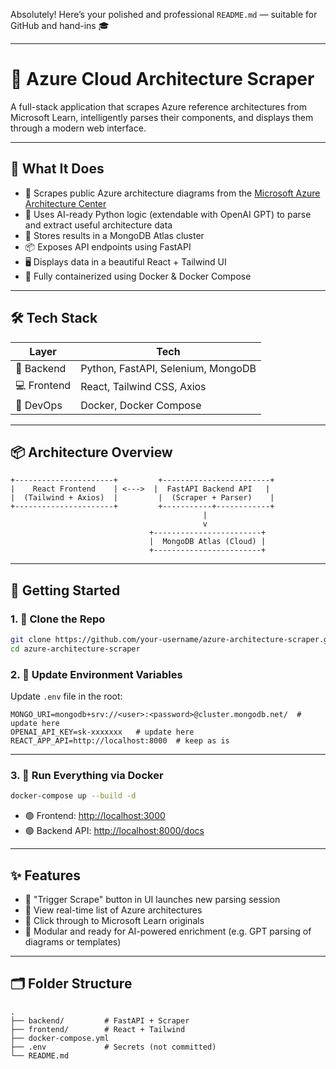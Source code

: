 Absolutely! Here’s your polished and professional `README.md` — suitable for GitHub and hand-ins 🎓

---

# 🚀 Azure Cloud Architecture Scraper

A full-stack application that scrapes Azure reference architectures from Microsoft Learn, intelligently parses their components, and displays them through a modern web interface.

---

## 🧠 What It Does

* 🔎 Scrapes public Azure architecture diagrams from the [Microsoft Azure Architecture Center](https://learn.microsoft.com/en-us/azure/architecture/browse/)
* 🧠 Uses AI-ready Python logic (extendable with OpenAI GPT) to parse and extract useful architecture data
* 💾 Stores results in a MongoDB Atlas cluster
* 📦 Exposes API endpoints using FastAPI
* 🖥️ Displays data in a beautiful React + Tailwind UI
* 🐳 Fully containerized using Docker & Docker Compose

---

## 🛠️ Tech Stack

| Layer       | Tech                               |
| ----------- | ---------------------------------- |
| 🧠 Backend  | Python, FastAPI, Selenium, MongoDB |
| 💻 Frontend | React, Tailwind CSS, Axios         |
| 🐳 DevOps   | Docker, Docker Compose             |

---

## 📦 Architecture Overview

```
+----------------------+         +------------------------+
|    React Frontend    | <--->  |  FastAPI Backend API   |
|  (Tailwind + Axios)  |         |  (Scraper + Parser)    |
+----------------------+         +-----------+------------+
                                           |
                                           v
                               +------------------------+
                               |  MongoDB Atlas (Cloud) |
                               +------------------------+
```

---

## 🚀 Getting Started

### 1. 📁 Clone the Repo

```bash
git clone https://github.com/your-username/azure-architecture-scraper.git
cd azure-architecture-scraper
```

### 2. 🔐 Update Environment Variables

Update `.env` file in the root:

```env
MONGO_URI=mongodb+srv://<user>:<password>@cluster.mongodb.net/  # update here
OPENAI_API_KEY=sk-xxxxxxx   # update here
REACT_APP_API=http://localhost:8000  # keep as is
```

---

### 3. 🐳 Run Everything via Docker

```bash
docker-compose up --build -d
```

* 🟢 Frontend: [http://localhost:3000](http://localhost:3000)
* 🟢 Backend API: [http://localhost:8000/docs](http://localhost:8000/docs)

---

## ✨ Features

* 🔘 "Trigger Scrape" button in UI launches new parsing session
* 🧾 View real-time list of Azure architectures
* 📄 Click through to Microsoft Learn originals
* 🧠 Modular and ready for AI-powered enrichment (e.g. GPT parsing of diagrams or templates)

---

## 🗂️ Folder Structure

```
.
├── backend/         # FastAPI + Scraper
├── frontend/        # React + Tailwind
├── docker-compose.yml
├── .env             # Secrets (not committed)
└── README.md
```
